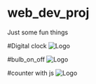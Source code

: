 # web_dev_proj
Just some fun things

#Digital clock
![Logo](https://user-images.githubusercontent.com/84318379/216958780-61e6a162-4cd6-4f9b-8c60-584f693892db.png)

#bulb_on_off
![Logo](https://user-images.githubusercontent.com/84318379/216959857-cc91c0da-32b1-4b1d-8ca9-0b712decadea.png)

#counter with js
![Logo](https://user-images.githubusercontent.com/84318379/216959676-17e22a0b-855b-4f24-b79f-df49f729bc98.png)

